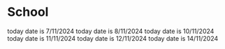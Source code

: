 # School
today date is 7/11/2024
today date is 8/11/2024
today date is 10/11/2024
today date is 11/11/2024
today date is 12/11/2024
today date is 14/11/2024

